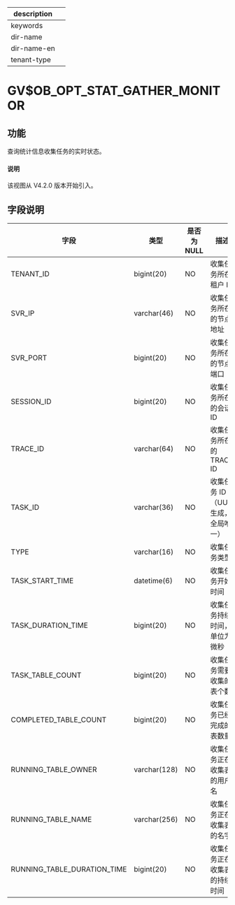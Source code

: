 |description||
|---|---|
|keywords||
|dir-name||
|dir-name-en||
|tenant-type||

# GV$OB_OPT_STAT_GATHER_MONITOR

## 功能

查询统计信息收集任务的实时状态。

<main id="notice" type='explain'>
  <h4>说明</h4>
  <p>该视图从 V4.2.0 版本开始引入。</p>
</main>

## 字段说明

| **字段** | **类型** | **是否为 NULL** | **描述** |
| --- | --- | --- | --- |
| TENANT_ID | bigint(20) | NO | 收集任务所在租户 ID |
| SVR_IP | varchar(46) | NO | 收集任务所在的节点地址 |
| SVR_PORT | bigint(20) | NO | 收集任务所在的节点端口 |
| SESSION_ID | bigint(20) | NO | 收集任务所在的会话 ID |
| TRACE_ID | varchar(64) | NO | 收集任务所在的 TRACE ID |
| TASK_ID | varchar(36) | NO | 收集任务 ID（UUID 生成，全局唯一） |
| TYPE | varchar(16) | NO | 收集任务类型 |
| TASK_START_TIME | datetime(6) | NO | 收集任务开始时间 |
| TASK_DURATION_TIME | bigint(20) | NO | 收集任务持续时间，单位为微秒 |
| TASK_TABLE_COUNT | bigint(20) | NO | 收集任务需要收集的表个数 |
| COMPLETED_TABLE_COUNT | bigint(20) | NO | 收集任务已经完成的表数量 |
| RUNNING_TABLE_OWNER | varchar(128) | NO | 收集任务正在收集表的用户名 |
| RUNNING_TABLE_NAME | varchar(256) | NO | 收集任务正在收集表的名字 |
| RUNNING_TABLE_DURATION_TIME | bigint(20) | NO | 收集任务正在收集表的持续时间 |
